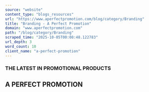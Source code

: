 ```yaml
---
source: "website"
content_type: "blogs_resources"
url: "https://www.aperfectpromotion.com/blog/category/Branding"
title: "Branding - A Perfect Promotion"
domain: "www.aperfectpromotion.com"
path: "/blog/category/Branding"
scraped_time: "2025-10-05T00:08:48.122783"
url_depth: 3
word_count: 10
client_name: "a-perfect-promotion"
---
```


### THE LATEST IN PROMOTIONAL PRODUCTS

## A PERFECT PROMOTION
